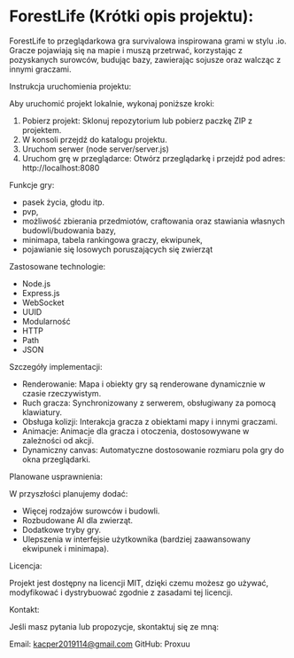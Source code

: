 <h1>ForestLife (Krótki opis projektu):</h1>

ForestLife to przeglądarkowa gra survivalowa inspirowana grami w stylu .io. Gracze pojawiają się na mapie i muszą przetrwać, korzystając z pozyskanych surowców, budując bazy, zawierając sojusze oraz walcząc z innymi graczami.



Instrukcja uruchomienia projektu:

Aby uruchomić projekt lokalnie, wykonaj poniższe kroki:

1. Pobierz projekt: Sklonuj repozytorium lub pobierz paczkę ZIP z projektem.
2. W konsoli przejdź do katalogu projektu.
3. Uruchom serwer (node server/server.js)
4. Uruchom grę w przeglądarce:
Otwórz przeglądarkę i przejdź pod adres:
http://localhost:8080

Funkcje gry:

- pasek życia, głodu itp.
- pvp,
- możliwość zbierania przedmiotów, craftowania oraz stawiania własnych budowli/budowania bazy,
- minimapa, tabela rankingowa graczy, ekwipunek,
- pojawianie się losowych poruszających się zwierząt

Zastosowane technologie:

- Node.js
- Express.js
- WebSocket
- UUID
- Modularność
- HTTP
- Path
- JSON

Szczegóły implementacji:
- Renderowanie: Mapa i obiekty gry są renderowane dynamicznie w czasie rzeczywistym.
- Ruch gracza: Synchronizowany z serwerem, obsługiwany za pomocą klawiatury.
- Obsługa kolizji: Interakcja gracza z obiektami mapy i innymi graczami.
- Animacje: Animacje dla gracza i otoczenia, dostosowywane w zależności od akcji.
- Dynamiczny canvas: Automatyczne dostosowanie rozmiaru pola gry do okna przeglądarki.

Planowane usprawnienia:

W przyszłości planujemy dodać:

- Więcej rodzajów surowców i budowli.
- Rozbudowane AI dla zwierząt.
- Dodatkowe tryby gry.
- Ulepszenia w interfejsie użytkownika (bardziej zaawansowany ekwipunek i minimapa).

Licencja:

Projekt jest dostępny na licencji MIT, dzięki czemu możesz go używać, modyfikować i dystrybuować zgodnie z zasadami tej licencji.

Kontakt:

Jeśli masz pytania lub propozycje, skontaktuj się ze mną:

Email: kacper2019114@gmail.com
GitHub: Proxuu